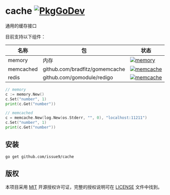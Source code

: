 cache
[![PkgGoDev](https://pkg.go.dev/badge/github.com/issue9/cache)](https://pkg.go.dev/github.com/issue9/cache)
======

通用的缓存接口

目前支持以下组件：

名称       | 包                                   | 状态
-----------|--------------------------------------|-----
memory     | 内存                                 | [![memory](https://github.com/issue9/cache/workflows/memory/badge.svg)](https://github.com/issue9/cache/actions?query=workflow%3Amemory)
memcached  | github.com/bradfitz/gomemcache       | [![memcache](https://github.com/issue9/cache/workflows/memcached/badge.svg)](https://github.com/issue9/cache/actions?query=workflow%3Amemcached)
redis      | github.com/gomodule/redigo           | [![memcache](https://github.com/issue9/cache/workflows/redis/badge.svg)](https://github.com/issue9/cache/actions?query=workflow%3Aredis)

```go
// memory
c := memory.New()
c.Set("number", 1)
print(c.Get("number"))

// memcached
c = memcache.New(log.New(os.Stderr, "", 0), "localhost:11211")
c.Set("number", 1)
print(c.Get("number"))
```

安装
---

```shell
go get github.com/issue9/cache
```

版权
---

本项目采用 [MIT](https://opensource.org/licenses/MIT) 开源授权许可证，完整的授权说明可在 [LICENSE](LICENSE) 文件中找到。
